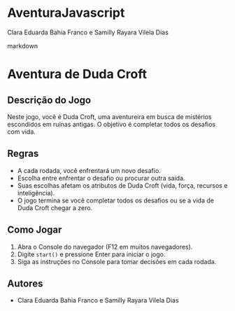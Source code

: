 # AventuraJavascript
Clara Eduarda Bahia Franco e Samilly Rayara Vilela Dias

markdown
# Aventura de Duda Croft

## Descrição do Jogo
Neste jogo, você é Duda Croft, uma aventureira em busca de mistérios escondidos em ruínas antigas. O objetivo é completar todos os desafios com vida.

## Regras
- A cada rodada, você enfrentará um novo desafio.
- Escolha entre enfrentar o desafio ou procurar outra saída.
- Suas escolhas afetam os atributos de Duda Croft (vida, força, recursos e inteligência).
- O jogo termina se você completar todos os desafios ou se a vida de Duda Croft chegar a zero.

## Como Jogar
1. Abra o Console do navegador (F12 em muitos navegadores).
2. Digite `start()` e pressione Enter para iniciar o jogo.
3. Siga as instruções no Console para tomar decisões em cada rodada.

## Autores
- Clara Eduarda Bahia Franco e Samilly Rayara Vilela Dias